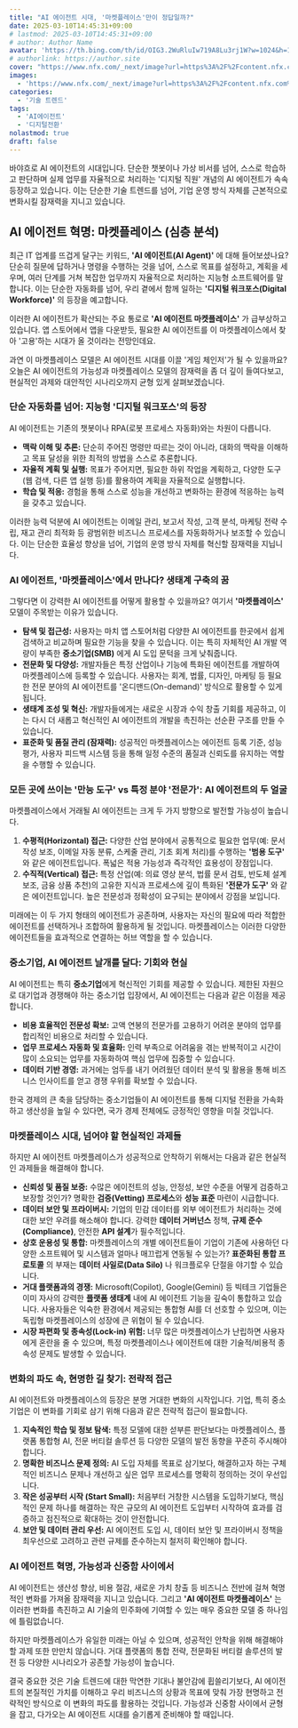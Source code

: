```yaml
---
title: "AI 에이전트 시대, '마켓플레이스'만이 정답일까?"
date: 2025-03-10T14:45:31+09:00
# lastmod: 2025-03-10T14:45:31+09:00
# author: Author Name
avatar: 'https://th.bing.com/th/id/OIG3.2WuRluIw719A8Lu3rj1W?w=1024&h=1024&rs=1&pid=ImgDetMain'
# authorlink: https://author.site
cover: "https://www.nfx.com/_next/image?url=https%3A%2F%2Fcontent.nfx.com%2Fwp-content%2Fuploads%2F2025%2F02%2FBG-3.webp&w=1080&q=75"
images:
  - 'https://www.nfx.com/_next/image?url=https%3A%2F%2Fcontent.nfx.com%2Fwp-content%2Fuploads%2F2025%2F02%2FBG-3.webp&w=1080&q=75'
categories:
  - '기술 트렌드'
tags:
  - 'AI에이전트'
  - '디지털전환'
nolastmod: true
draft: false
---
```


바야흐로 AI 에이전트의 시대입니다. 단순한 챗봇이나 가상 비서를 넘어, 스스로 학습하고 판단하며 실제 업무를 자율적으로 처리하는 '디지털 직원' 개념의 AI 에이전트가 속속 등장하고 있습니다. 이는 단순한 기술 트렌드를 넘어, 기업 운영 방식 자체를 근본적으로 변화시킬 잠재력을 지니고 있습니다.

<!--more-->

## AI 에이전트 혁명: 마켓플레이스 (심층 분석)

최근 IT 업계를 뜨겁게 달구는 키워드, **'AI 에이전트(AI Agent)'** 에 대해 들어보셨나요? 단순히 질문에 답하거나 명령을 수행하는 것을 넘어, 스스로 목표를 설정하고, 계획을 세우며, 여러 단계를 거쳐 복잡한 업무까지 자율적으로 처리하는 지능형 소프트웨어를 말합니다. 이는 단순한 자동화를 넘어, 우리 곁에서 함께 일하는 **'디지털 워크포스(Digital Workforce)'** 의 등장을 예고합니다.

이러한 AI 에이전트가 확산되는 주요 통로로 **'AI 에이전트 마켓플레이스'** 가 급부상하고 있습니다. 앱 스토어에서 앱을 다운받듯, 필요한 AI 에이전트를 이 마켓플레이스에서 찾아 '고용'하는 시대가 올 것이라는 전망인데요.

과연 이 마켓플레이스 모델은 AI 에이전트 시대를 이끌 '게임 체인저'가 될 수 있을까요? 오늘은 AI 에이전트의 가능성과 마켓플레이스 모델의 잠재력을 좀 더 깊이 들여다보고, 현실적인 과제와 대안적인 시나리오까지 균형 있게 살펴보겠습니다.

### 단순 자동화를 넘어: 지능형 '디지털 워크포스'의 등장

AI 에이전트는 기존의 챗봇이나 RPA(로봇 프로세스 자동화)와는 차원이 다릅니다.

* **맥락 이해 및 추론:** 단순히 주어진 명령만 따르는 것이 아니라, 대화의 맥락을 이해하고 목표 달성을 위한 최적의 방법을 스스로 추론합니다.
* **자율적 계획 및 실행:** 목표가 주어지면, 필요한 하위 작업을 계획하고, 다양한 도구(웹 검색, 다른 앱 실행 등)를 활용하여 계획을 자율적으로 실행합니다.
* **학습 및 적응:** 경험을 통해 스스로 성능을 개선하고 변화하는 환경에 적응하는 능력을 갖추고 있습니다.

이러한 능력 덕분에 AI 에이전트는 이메일 관리, 보고서 작성, 고객 분석, 마케팅 전략 수립, 재고 관리 최적화 등 광범위한 비즈니스 프로세스를 자동화하거나 보조할 수 있습니다. 이는 단순한 효율성 향상을 넘어, 기업의 운영 방식 자체를 혁신할 잠재력을 지닙니다.

### AI 에이전트, '마켓플레이스'에서 만나다? 생태계 구축의 꿈

그렇다면 이 강력한 AI 에이전트를 어떻게 활용할 수 있을까요? 여기서 **'마켓플레이스'**  모델이 주목받는 이유가 있습니다.

* **탐색 및 접근성:** 사용자는 마치 앱 스토어처럼 다양한 AI 에이전트를 한곳에서 쉽게 검색하고 비교하며 필요한 기능을 찾을 수 있습니다. 이는 특히 자체적인 AI 개발 역량이 부족한 **중소기업(SMB)** 에게 AI 도입 문턱을 크게 낮춰줍니다.
* **전문화 및 다양성:** 개발자들은 특정 산업이나 기능에 특화된 에이전트를 개발하여 마켓플레이스에 등록할 수 있습니다. 사용자는 회계, 법률, 디자인, 마케팅 등 필요한 전문 분야의 AI 에이전트를 '온디맨드(On-demand)' 방식으로 활용할 수 있게 됩니다.
* **생태계 조성 및 혁신:** 개발자들에게는 새로운 시장과 수익 창출 기회를 제공하고, 이는 다시 더 새롭고 혁신적인 AI 에이전트의 개발을 촉진하는 선순환 구조를 만들 수 있습니다.
* **표준화 및 품질 관리 (잠재력):** 성공적인 마켓플레이스는 에이전트 등록 기준, 성능 평가, 사용자 피드백 시스템 등을 통해 일정 수준의 품질과 신뢰도를 유지하는 역할을 수행할 수 있습니다.

### 모든 곳에 쓰이는 '만능 도구' vs 특정 분야 '전문가': AI 에이전트의 두 얼굴

마켓플레이스에서 거래될 AI 에이전트는 크게 두 가지 방향으로 발전할 가능성이 높습니다.

1.  **수평적(Horizontal) 접근:** 다양한 산업 분야에서 공통적으로 필요한 업무(예: 문서 작성 보조, 이메일 자동 분류, 스케줄 관리, 기초 회계 처리)를 수행하는 **'범용 도구'**  와 같은 에이전트입니다. 폭넓은 적용 가능성과 즉각적인 효용성이 장점입니다.
2.  **수직적(Vertical) 접근:** 특정 산업(예: 의료 영상 분석, 법률 문서 검토, 반도체 설계 보조, 금융 상품 추천)의 고유한 지식과 프로세스에 깊이 특화된 **'전문가 도구'**  와 같은 에이전트입니다. 높은 전문성과 정확성이 요구되는 분야에서 강점을 보입니다.

미래에는 이 두 가지 형태의 에이전트가 공존하며, 사용자는 자신의 필요에 따라 적합한 에이전트를 선택하거나 조합하여 활용하게 될 것입니다. 마켓플레이스는 이러한 다양한 에이전트들을 효과적으로 연결하는 허브 역할을 할 수 있습니다.

### 중소기업, AI 에이전트 날개를 달다: 기회와 현실

AI 에이전트는 특히 **중소기업**에게 혁신적인 기회를 제공할 수 있습니다. 제한된 자원으로 대기업과 경쟁해야 하는 중소기업 입장에서, AI 에이전트는 다음과 같은 이점을 제공합니다.

* **비용 효율적인 전문성 확보:** 고액 연봉의 전문가를 고용하기 어려운 분야의 업무를 합리적인 비용으로 처리할 수 있습니다.
* **업무 프로세스 자동화 및 효율화:** 인력 부족으로 어려움을 겪는 반복적이고 시간이 많이 소요되는 업무를 자동화하여 핵심 업무에 집중할 수 있습니다.
* **데이터 기반 경영:** 과거에는 엄두를 내기 어려웠던 데이터 분석 및 활용을 통해 비즈니스 인사이트를 얻고 경쟁 우위를 확보할 수 있습니다.

한국 경제의 큰 축을 담당하는 중소기업들이 AI 에이전트를 통해 디지털 전환을 가속화하고 생산성을 높일 수 있다면, 국가 경제 전체에도 긍정적인 영향을 미칠 것입니다.

### 마켓플레이스 시대, 넘어야 할 현실적인 과제들

하지만 AI 에이전트 마켓플레이스가 성공적으로 안착하기 위해서는 다음과 같은 현실적인 과제들을 해결해야 합니다.

* **신뢰성 및 품질 보증:** 수많은 에이전트의 성능, 안정성, 보안 수준을 어떻게 검증하고 보장할 것인가? 명확한 **검증(Vetting) 프로세스**와 **성능 표준** 마련이 시급합니다.
* **데이터 보안 및 프라이버시:** 기업의 민감 데이터를 외부 에이전트가 처리하는 것에 대한 보안 우려를 해소해야 합니다. 강력한 **데이터 거버넌스** 정책, **규제 준수(Compliance)**, 안전한 **API 설계**가 필수적입니다.
* **상호 운용성 및 통합:** 마켓플레이스의 개별 에이전트들이 기업이 기존에 사용하던 다양한 소프트웨어 및 시스템과 얼마나 매끄럽게 연동될 수 있는가? **표준화된 통합 프로토콜** 의 부재는 **데이터 사일로(Data Silo)** 나 워크플로우 단절을 야기할 수 있습니다.
* **거대 플랫폼과의 경쟁:** Microsoft(Copilot), Google(Gemini) 등 빅테크 기업들은 이미 자사의 강력한 **플랫폼 생태계** 내에 AI 에이전트 기능을 깊숙이 통합하고 있습니다. 사용자들은 익숙한 환경에서 제공되는 통합형 AI를 더 선호할 수 있으며, 이는 독립형 마켓플레이스의 성장에 큰 위협이 될 수 있습니다.
* **시장 파편화 및 종속성(Lock-in) 위험:** 너무 많은 마켓플레이스가 난립하면 사용자에게 혼란을 줄 수 있으며, 특정 마켓플레이스나 에이전트에 대한 기술적/비용적 종속성 문제도 발생할 수 있습니다.

### 변화의 파도 속, 현명한 길 찾기: 전략적 접근

AI 에이전트와 마켓플레이스의 등장은 분명 거대한 변화의 시작입니다. 기업, 특히 중소기업은 이 변화를 기회로 삼기 위해 다음과 같은 전략적 접근이 필요합니다.

1.  **지속적인 학습 및 정보 탐색:** 특정 모델에 대한 섣부른 판단보다는 마켓플레이스, 플랫폼 통합형 AI, 전문 버티컬 솔루션 등 다양한 모델의 발전 동향을 꾸준히 주시해야 합니다.
2.  **명확한 비즈니스 문제 정의:** AI 도입 자체를 목표로 삼기보다, 해결하고자 하는 구체적인 비즈니스 문제나 개선하고 싶은 업무 프로세스를 명확히 정의하는 것이 우선입니다.
3.  **작은 성공부터 시작 (Start Small):** 처음부터 거창한 시스템을 도입하기보다, 핵심적인 문제 하나를 해결하는 작은 규모의 AI 에이전트 도입부터 시작하여 효과를 검증하고 점진적으로 확대하는 것이 안전합니다.
4.  **보안 및 데이터 관리 우선:** AI 에이전트 도입 시, 데이터 보안 및 프라이버시 정책을 최우선으로 고려하고 관련 규제를 준수하는지 철저히 확인해야 합니다.

### AI 에이전트 혁명, 가능성과 신중함 사이에서

AI 에이전트는 생산성 향상, 비용 절감, 새로운 가치 창출 등 비즈니스 전반에 걸쳐 혁명적인 변화를 가져올 잠재력을 지니고 있습니다. 그리고 **'AI 에이전트 마켓플레이스'** 는 이러한 변화를 촉진하고 AI 기술의 민주화에 기여할 수 있는 매우 중요한 모델 중 하나임에 틀림없습니다.

하지만 마켓플레이스가 유일한 미래는 아닐 수 있으며, 성공적인 안착을 위해 해결해야 할 과제 또한 만만치 않습니다. 거대 플랫폼의 통합 전략, 전문화된 버티컬 솔루션의 발전 등 다양한 시나리오가 공존할 가능성이 높습니다.

결국 중요한 것은 기술 트렌드에 대한 막연한 기대나 불안감에 휩쓸리기보다, AI 에이전트의 본질적인 가치를 이해하고 우리 비즈니스의 상황과 목표에 맞춰 가장 현명하고 전략적인 방식으로 이 변화의 파도를 활용하는 것입니다. 가능성과 신중함 사이에서 균형을 잡고, 다가오는 AI 에이전트 시대를 슬기롭게 준비해야 할 때입니다.